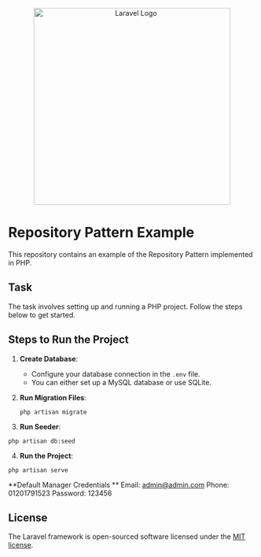 <p align="center"><a href="https://laravel.com" target="_blank"><img src="https://raw.githubusercontent.com/laravel/art/master/logo-lockup/5%20SVG/2%20CMYK/1%20Full%20Color/laravel-logolockup-cmyk-red.svg" width="400" alt="Laravel Logo"></a></p>

# Repository Pattern Example

This repository contains an example of the Repository Pattern implemented in PHP.

## Task

The task involves setting up and running a PHP project. Follow the steps below to get started.

## Steps to Run the Project

1. **Create Database**:
   - Configure your database connection in the `.env` file.
   - You can either set up a MySQL database or use SQLite.

2. **Run Migration Files**:
   ```
   php artisan migrate
   ```

3. **Run Seeder**:
  ```
  php artisan db:seed
  ```
4. **Run the Project**:
  ```
  php artisan serve
  ```

**Default Manager Credentials **
Email: admin@admin.com
Phone: 01201791523
Password: 123456

## License

The Laravel framework is open-sourced software licensed under the [MIT license](https://opensource.org/licenses/MIT).
